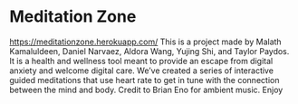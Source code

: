 # Meditation Zone 
https://meditationzone.herokuapp.com/ 
This is a project made by Malath Kamaluldeen, Daniel Narvaez, Aldora Wang, Yujing Shi, and Taylor Paydos. It is a health and wellness tool meant to provide an escape from digital anxiety and welcome digital care. We’ve created a series of interactive guided meditations that use heart rate to get in tune with the connection between the mind and body. Credit to Brian Eno for ambient music. Enjoy